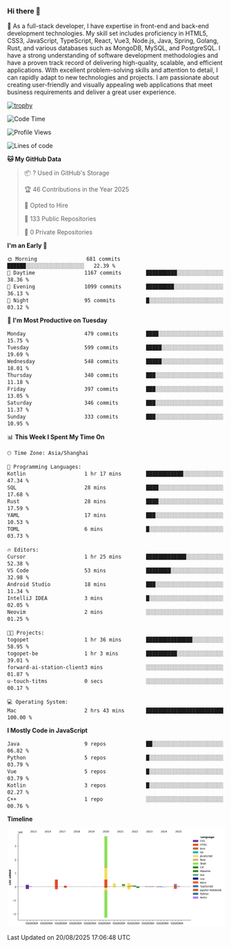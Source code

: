 ### Hi there 👋

🌱 As a full-stack developer, I have expertise in front-end and back-end development technologies. My skill set includes proficiency in HTML5, CSS3, JavaScript, TypeScript, React, Vue3, Node.js, Java, Spring, Golang, Rust, and various databases such as MongoDB, MySQL, and PostgreSQL. I have a strong understanding of software development methodologies and have a proven track record of delivering high-quality, scalable, and efficient applications. With excellent problem-solving skills and attention to detail, I can rapidly adapt to new technologies and projects. I am passionate about creating user-friendly and visually appealing web applications that meet business requirements and deliver a great user experience.

[![trophy](https://github-profile-trophy.vercel.app/?username=elton&rank=SECRET,SSS,SS,S,AAA,AA,A&theme=onedark&no-frame=true&margin-w=10)](https://github.com/ryo-ma/github-profile-trophy)

<!--START_SECTION:waka-->
![Code Time](http://img.shields.io/badge/Code%20Time-1%2C851%20hrs%2052%20mins-blue)

![Profile Views](http://img.shields.io/badge/Profile%20Views-0-blue)

![Lines of code](https://img.shields.io/badge/From%20Hello%20World%20I%27ve%20Written-5.8%20million%20lines%20of%20code-blue)

**🐱 My GitHub Data** 

> 📦 ? Used in GitHub's Storage 
 > 
> 🏆 46 Contributions in the Year 2025
 > 
> 💼 Opted to Hire
 > 
> 📜 133 Public Repositories 
 > 
> 🔑 0 Private Repositories 
 > 
**I'm an Early 🐤** 

```text
🌞 Morning                681 commits         ██████░░░░░░░░░░░░░░░░░░░   22.39 % 
🌆 Daytime                1167 commits        ██████████░░░░░░░░░░░░░░░   38.36 % 
🌃 Evening                1099 commits        █████████░░░░░░░░░░░░░░░░   36.13 % 
🌙 Night                  95 commits          █░░░░░░░░░░░░░░░░░░░░░░░░   03.12 % 
```
📅 **I'm Most Productive on Tuesday** 

```text
Monday                   479 commits         ████░░░░░░░░░░░░░░░░░░░░░   15.75 % 
Tuesday                  599 commits         █████░░░░░░░░░░░░░░░░░░░░   19.69 % 
Wednesday                548 commits         █████░░░░░░░░░░░░░░░░░░░░   18.01 % 
Thursday                 340 commits         ███░░░░░░░░░░░░░░░░░░░░░░   11.18 % 
Friday                   397 commits         ███░░░░░░░░░░░░░░░░░░░░░░   13.05 % 
Saturday                 346 commits         ███░░░░░░░░░░░░░░░░░░░░░░   11.37 % 
Sunday                   333 commits         ███░░░░░░░░░░░░░░░░░░░░░░   10.95 % 
```


📊 **This Week I Spent My Time On** 

```text
🕑︎ Time Zone: Asia/Shanghai

💬 Programming Languages: 
Kotlin                   1 hr 17 mins        ████████████░░░░░░░░░░░░░   47.34 % 
SQL                      28 mins             ████░░░░░░░░░░░░░░░░░░░░░   17.68 % 
Rust                     28 mins             ████░░░░░░░░░░░░░░░░░░░░░   17.59 % 
YAML                     17 mins             ███░░░░░░░░░░░░░░░░░░░░░░   10.53 % 
TOML                     6 mins              █░░░░░░░░░░░░░░░░░░░░░░░░   03.73 % 

🔥 Editors: 
Cursor                   1 hr 25 mins        █████████████░░░░░░░░░░░░   52.38 % 
VS Code                  53 mins             ████████░░░░░░░░░░░░░░░░░   32.98 % 
Android Studio           18 mins             ███░░░░░░░░░░░░░░░░░░░░░░   11.34 % 
IntelliJ IDEA            3 mins              █░░░░░░░░░░░░░░░░░░░░░░░░   02.05 % 
Neovim                   2 mins              ░░░░░░░░░░░░░░░░░░░░░░░░░   01.25 % 

🐱‍💻 Projects: 
togopet                  1 hr 36 mins        ███████████████░░░░░░░░░░   58.95 % 
togopet-be               1 hr 3 mins         ██████████░░░░░░░░░░░░░░░   39.01 % 
forward-ai-station-client3 mins              ░░░░░░░░░░░░░░░░░░░░░░░░░   01.87 % 
u-touch-titms            0 secs              ░░░░░░░░░░░░░░░░░░░░░░░░░   00.17 % 

💻 Operating System: 
Mac                      2 hrs 43 mins       █████████████████████████   100.00 % 
```

**I Mostly Code in JavaScript** 

```text
Java                     9 repos             ██░░░░░░░░░░░░░░░░░░░░░░░   06.82 % 
Python                   5 repos             █░░░░░░░░░░░░░░░░░░░░░░░░   03.79 % 
Vue                      5 repos             █░░░░░░░░░░░░░░░░░░░░░░░░   03.79 % 
Kotlin                   3 repos             █░░░░░░░░░░░░░░░░░░░░░░░░   02.27 % 
C++                      1 repo              ░░░░░░░░░░░░░░░░░░░░░░░░░   00.76 % 
```



**Timeline**

![Lines of Code chart](https://raw.githubusercontent.com/elton/elton/main/assets/bar_graph.png)


 Last Updated on 20/08/2025 17:06:48 UTC
<!--END_SECTION:waka-->

<!--
**elton/elton** is a ✨ _special_ ✨ repository because its `README.md` (this file) appears on your GitHub profile.

Here are some ideas to get you started:

- 🔭 I’m currently working on ...
- 🌱 I’m currently learning ...
- 👯 I’m looking to collaborate on ...
- 🤔 I’m looking for help with ...
- 💬 Ask me about ...
- 📫 How to reach me: ...
- 😄 Pronouns: ...
- ⚡ Fun fact: ...
-->
